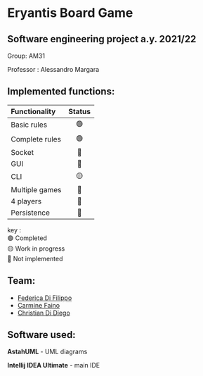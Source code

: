 # Eryantis Board Game 
## Software engineering project a.y. 2021/22

Group: AM31

Professor : Alessandro Margara

## Implemented functions: 

| Functionality |     Status     |
|:-----------------------|:--------------:|
| Basic rules |     🟢     |
| Complete rules |     🟢      |
| Socket | 🔴 |
| GUI | 🔴 |
| CLI |     🟡     |
| Multiple games | 🔴 |
| 4 players | 🔴 |
| Persistence | 🔴 |

key :   
🟢 Completed     
🟡 Work in progress  
🔴 Not implemented

## Team:
* [Federica Di Filippo](https://github.com/FedericaDiFilippo)
* [Carmine Faino](https://github.com/CarmineFaino)
* [Christian Di Diego](https://github.com/ChristianDiDiego)

## Software used:

**AstahUML** - UML diagrams

**Intellij IDEA Ultimate** - main IDE 
